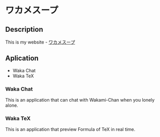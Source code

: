 # ワカメスープ

## Description
This is my website - [ワカメスープ](http://wkmkymt.github.io/ "ワカメスープ")

## Aplication
* Waka Chat
* Waka TeX

### Waka Chat
This is an application that can chat with Wakami-Chan when you lonely alone.

### Waka TeX
This is an application that preview Formula of TeX in real time.
